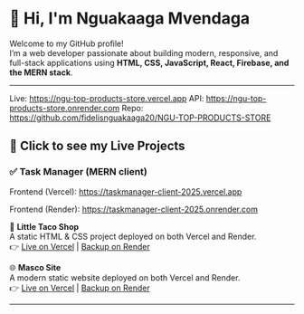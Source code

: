 # 👋 Hi, I'm Nguakaaga Mvendaga  

Welcome to my GitHub profile!  
I’m a web developer passionate about building modern, responsive, and full-stack applications using **HTML, CSS, JavaScript, React, Firebase, and the MERN stack**.  

---

Live: https://ngu-top-products-store.vercel.app
API:  https://ngu-top-products-store.onrender.com
Repo: https://github.com/fidelisnguakaaga20/NGU-TOP-PRODUCTS-STORE


## 🚀 Click to see my Live Projects  

### ✅ Task Manager (MERN client)
Frontend (Vercel): https://taskmanager-client-2025.vercel.app

Frontend (Render): https://taskmanager-client-2025.onrender.com

🌮 **Little Taco Shop**  
A static HTML & CSS project deployed on both Vercel and Render.  
👉 [Live on Vercel](https://little-taco-shop.vercel.app) | [Backup on Render](https://little-taco-shop.onrender.com)  

🌐 **Masco Site**  
A modern static website deployed on both Vercel and Render.  
👉 [Live on Vercel](https://masco-shop-website.vercel.app) | [Backup on Render](https://masco-site-2025.onrender.com)  

---
